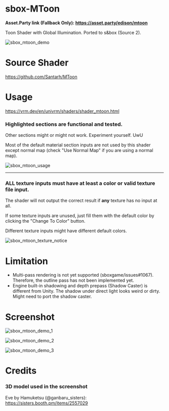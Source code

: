 # sbox-MToon

**Asset.Party link (Fallback Only): https://asset.party/edison/mtoon**

Toon Shader with Global Illumination. Ported to s&amp;box (Source 2).

![sbox_mtoon_demo](https://user-images.githubusercontent.com/5277788/202857510-282e7438-6486-467f-b082-4c604cc1840c.png)

# Source Shader
https://github.com/Santarh/MToon

# Usage

https://vrm.dev/en/univrm/shaders/shader_mtoon.html

### Highlighted sections are functional and tested.
Other sections might or might not work. Experiment yourself. UwU

Most of the default material section inputs are not used by this shader except normal map (check "Use Normal Map" if you are using a normal map).

![sbox_mtoon_usage](https://user-images.githubusercontent.com/5277788/202855945-37f5b395-89ff-4a21-ad34-14b7e00c7f0a.png)

---

### ALL texture inputs must have at least a color or valid texture file input.
The shader will not output the correct result if **any** texture has no input at all.

If some texture inputs are unused, just fill them with the default color by clicking the "Change To Color" button.

Different texture inputs might have different default colors.

![sbox_mtoon_texture_notice](https://user-images.githubusercontent.com/5277788/202855018-1a9a751f-2341-4e51-b925-403226d568fa.png)

# Limitation

- Multi-pass rendering is not yet supported (sboxgame/issues#1067). Therefore, the outline pass has not been implemented yet.
- Engine built-in shadowing and depth prepass (Shadow Caster) is different from Unity. The shadow under direct light looks weird or dirty. Might need to port the shadow caster.

# Screenshot

![sbox_mtoon_demo_1](https://user-images.githubusercontent.com/5277788/202859678-84acb33f-4477-4c04-807d-ec37c1dc3b4a.png)

![sbox_mtoon_demo_2](https://user-images.githubusercontent.com/5277788/202859717-d1afe748-e87e-40fd-9f38-795fecb2ebbd.png)

![sbox_mtoon_demo_3](https://user-images.githubusercontent.com/5277788/201977946-14832108-164c-4f9b-af71-93f289ce706e.png)

# Credits

### 3D model used in the screenshot
Eve by Hamuketsu (@ganbaru_sisters): https://sisters.booth.pm/items/2557029
